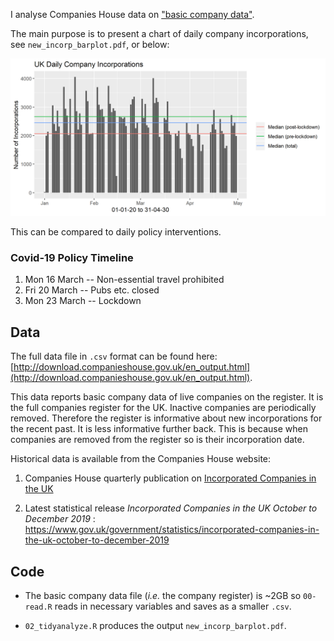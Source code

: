 I analyse Companies House data on ["basic company data"](http://download.companieshouse.gov.uk/en_output.html).

The main purpose is to present a chart of daily company incorporations, see `new_incorp_barplot.pdf`, or below:

![daily incorps graph](new_incorp_barplot.png "new_incorp_barplot.png")

This can be compared to daily policy interventions. 
 
### Covid-19 Policy Timeline
1. Mon 16 March -- Non-essential travel prohibited
2. Fri 20 March -- Pubs etc. closed
3. Mon 23 March -- Lockdown


## Data
The full data file in `.csv` format can be found here: [http://download.companieshouse.gov.uk/en_output.html](http://download.companieshouse.gov.uk/en_output.html).

This data reports basic company data of live companies on the register. It is the full companies register for the UK. Inactive companies are periodically removed. Therefore the register is informative about new incorporations for the recent past. It is less informative further back. This is because when companies are removed from the register so is their incorporation date. 

Historical data is available from the Companies House website:

  1. Companies House quarterly publication on [Incorporated Companies in the UK](https://www.gov.uk/search/research-and-statistics?content_store_document_type=published_statistics&keywords=Incorporated&organisations%5B%5D=companies-house&public_timestamp%5Bfrom%5D=&public_timestamp%5Bto%5D=)
  
  
  2. Latest statistical release _Incorporated Companies in the UK October to December 2019_ :
  https://www.gov.uk/government/statistics/incorporated-companies-in-the-uk-october-to-december-2019

## Code

* The basic company data file (_i.e._ the company register) is ~2GB so `00-read.R` reads in necessary variables and saves as a smaller `.csv`.

* `02_tidyanalyze.R` produces the output `new_incorp_barplot.pdf`.
